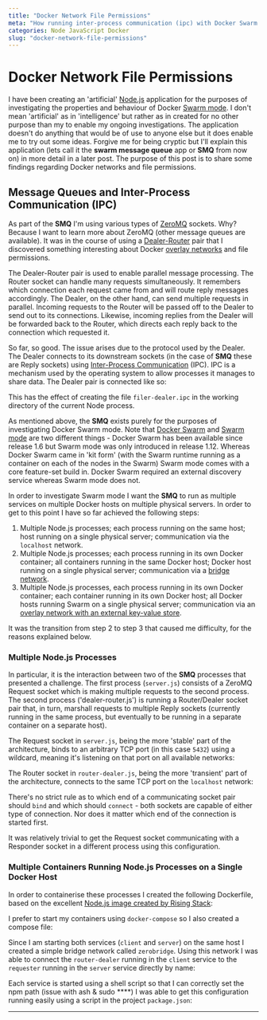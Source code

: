 ```yaml
---
title: "Docker Network File Permissions"
meta: "How running inter-process communication (ipc) with Docker Swarm led to an insight into file permissions on bridge and overlay networks."
categories: Node JavaScript Docker
slug: "docker-network-file-permissions"
---
```


# Docker Network File Permissions
I have been creating an 'artificial' [Node.js][node] application for the purposes of investigating the properties and behaviour of Docker [Swarm mode][swarm-mode]. I don't mean 'artificial' as in 'intelligence' but rather as in created for no other purpose than my to enable my ongoing investigations.  The application doesn't do anything that would be of use to anyone else but it does enable me to try out some ideas.  Forgive me for being cryptic but I'll explain this application (lets call it the **swarm message queue** app or **SMQ** from now on) in more detail in a later post.  The purpose of this post is to share some findings regarding Docker networks and file permissions.

## Message Queues and Inter-Process Communication (IPC)
As part of the **SMQ** I'm using various types of [ZeroMQ][zero-mq] sockets. Why? Because I want to learn more about ZeroMQ (other message queues are available). It was in the course of using a [Dealer-Router][dealer-router] pair that I discovered something interesting about Docker [overlay networks][overlay-network] and file permissions.

The Dealer-Router pair is used to enable parallel message processing. The Router socket can handle many requests simultaneously. It remembers which connection each request came from and will route reply messages accordingly.  The Dealer, on the other hand, can send multiple requests in parallel.  Incoming requests to the Router will be passed off to the Dealer to send out to its connections.  Likewise, incoming replies from the Dealer will be forwarded back to the Router, which directs each reply back to the connection which requested it.

So far, so good. The issue arises due to the protocol used by the Dealer.  The Dealer connects to its downstream sockets (in the case of **SMQ** these are Reply sockets) using [Inter-Process Communication][ipc] (IPC). IPC is a mechanism used by the operating system to allow processes it manages to share data. The Dealer pair is connected like so:


<script src="https://gist.github.com/paulnebel/40f440bb52616e4d41d00388709b6005.js"></script>


This has the effect of creating the file `filer-dealer.ipc` in the working directory of the current Node process.

As mentioned above, the **SMQ** exists purely for the purposes of investigating Docker Swarm mode. Note that [Docker Swarm][swarm] and [Swarm mode][swarm-mode] are two different things - Docker Swarm has been available since release 1.6 but Swarm mode was only introduced in release 1.12. Whereas Docker Swarm came in 'kit form' (with the Swarm runtime running as a container on each of the nodes in the Swarm) Swarm mode comes with a core feature-set build in. Docker Swarm required an external discovery service whereas Swarm mode does not.

In order to investigate Swarm mode I want the **SMQ** to run as multiple services on multiple Docker hosts on multiple physical servers. In order to get to this point I have so far achieved the following steps:

 1. Multiple Node.js processes; each process running on the same host; host running on a single physical server; communication via the `localhost` network.
 2. Multiple Node.js processes; each process running in its own Docker container; all containers running in the same Docker host; Docker host running on a single physical server; communication via a [bridge network][bridge-network].
 3. Multiple Node.js processes, each process running in its own Docker container; each container running in its own Docker host; all Docker hosts running Swarm on a single physical server; communication via an [overlay network with an external key-value store][overlay-network].  

It was the transition from step 2 to step 3 that caused me difficulty, for the reasons explained below.

### Multiple Node.js Processes
In particular, it is the interaction between two of the **SMQ** processes that presented a challenge. The first process (`server.js`) consists of a ZeroMQ Request socket which is making multiple requests to the second process.  The second process ('dealer-router.js') is running a Router/Dealer socket pair that, in turn, marshall requests to multiple Reply sockets (currently running in the same process, but eventually to be running in a separate container on a separate host).

The Request socket in `server.js`, being the more 'stable' part of the architecture, binds to an arbitrary TCP port (in this case `5432`) using a wildcard, meaning it's listening on that port on all available networks:

<script src="https://gist.github.com/paulnebel/1411af23aeb603b1cde0b1ffb2ad9f89.js"></script>

The Router socket in `router-dealer.js`, being the more 'transient' part of the architecture, connects to the same TCP port on the `localhost` network:

<script src="https://gist.github.com/paulnebel/282e1b02de1bed0be7232fa1571664c0.js"></script>

There's no strict rule as to which end of a communicating socket pair should `bind` and which should `connect` - both sockets are capable of either type of connection. Nor does it matter which end of the connection is started first.

It was relatively trivial to get the Request socket communicating with a Responder socket in a different process using this configuration.

### Multiple Containers Running Node.js Processes on a Single Docker Host
In order to containerise these processes I created the following Dockerfile, based on the excellent [Node.js image created by Rising Stack][rising-stack-docker]:

<script src="https://gist.github.com/paulnebel/cb788acfcb038490377e3240ab1f6f82.js"></script>

I prefer to start my containers using `docker-compose` so I also created a compose file:

<script src="https://gist.github.com/paulnebel/bb5379af5fe07a7bc2c082def0d9ae13.js"></script>

Since I am starting both services (`client` and `server`) on the same host I created a simple bridge network called `zerobridge`. Using this network I was able to connect the `router-dealer` running in the `client` service to the `requester` running in the `server` service directly by name:

<script src="https://gist.github.com/paulnebel/f03725825f3ed4b0932a4a31bdac6c37.js"></script>

Each service is started using a shell script so that I can correctly set the npm path (issue with ash & sudo ****)
I was able to get this configuration running easily using a script in the project `package.json`:
******



   [node]: <https://nodejs.org/en/>
   [swarm-mode]: <https://docs.docker.com/engine/swarm/>
   [zero-mq]: <http://zeromq.org/>
   [dealer-router]: <http://zeromq.org/tutorials:dealer-and-router>
   [overlay-network]: <https://docs.docker.com/engine/userguide/networking/get-started-overlay/>
   [ipc]: <http://www.itproportal.com/2010/07/03/beginners-guide-inter-process-communication-ipc/>
   [swarm]: <https://www.docker.com/products/docker-swarm>
   [bridge-network]: <https://docs.docker.com/engine/userguide/networking/#/a-bridge-network>
   [overlay-network]: <https://docs.docker.com/engine/userguide/networking/#/an-overlay-network-with-an-external-key-value-store>
   [rising-stack-docker]: <https://hub.docker.com/r/risingstack/alpine/>